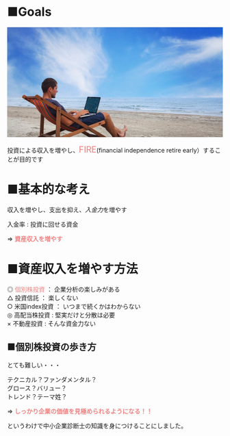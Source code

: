 # ■Goals

![working from anywhewe](https://github.com/ybkm/TIL/blob/master/SMEC/images/working-from-anywhere.jpg?raw=true)

投資による収入を増やし、<span style="font-size: 140%; color: LightCoral;">FIRE</span>(financial independence retire early）することが目的です

# ■基本的な考え

収入を増やし、支出を抑え、*入金力*を増やす

入金率 : 投資に回せる資金

=> <span style="color: LightCoral;">**資産収入を増やす**</span>

# ■資産収入を増やす方法

◎   <span style="color: LightCoral;">個別株投資</span>   ： 企業分析の楽しみがある  
△   投資信託     ： 楽しくない  
○   米国index投資   ：  いつまで続くかはわからない  
◎   高配当株投資    :   堅実だけと分散は必要  
×   不動産投資      :   そんな資金力ない  

## ■個別株投資の歩き方

とても難しい・・・

テクニカル？ファンダメンタル？  
グロース？バリュー？  
トレンド？テーマ姓？  

=> <span style="color: LightCoral;">**しっかり企業の価値を見極められるようになる！！**</span>

というわけで中小企業診断士の知識を身につけることにしました。